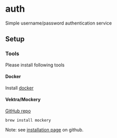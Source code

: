 # auth
Simple username/password authentication service

## Setup

### Tools 
Please install following tools

#### Docker
Install [docker](https://docs.docker.com/get-docker/)

#### Vektra/Mockery
[GitHub repo](https://github.com/vektra/mockery)
```
brew install mockery
```
Note: see [installation page](https://github.com/vektra/mockery/wiki/Installation-Methods#go-install) on github.
